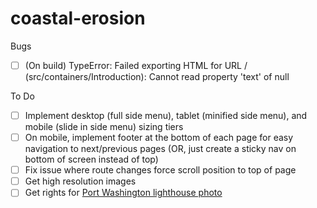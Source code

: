 # coastal-erosion

Bugs
- [ ] (On build) TypeError: Failed exporting HTML for URL / (src/containers/Introduction): Cannot read property 'text' of null

To Do
- [ ] Implement desktop (full side menu), tablet (minified side menu), and mobile (slide in side menu) sizing tiers
- [ ] On mobile, implement footer at the bottom of each page for easy navigation to next/previous pages (OR, just create a sticky nav on bottom of screen instead of top)
- [ ] Fix issue where route changes force scroll position to top of page
- [ ] Get high resolution images
- [ ] Get rights for [Port Washington lighthouse photo](http://jamesmeyerphoto.com/strawberry-moon/dsc_7711/)
